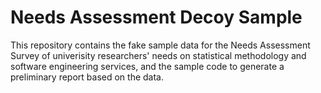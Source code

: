 # Needs Assessment Decoy Sample
This repository contains the fake sample data for the Needs Assessment Survey of univerisity researchers' needs on statistical methodology and software engineering services, and the sample code to generate a preliminary report based on the data.
